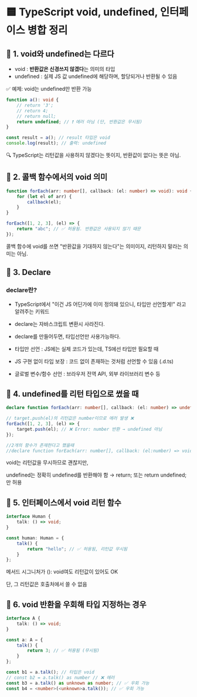 # 🟦 TypeScript void, undefined, 인터페이스 병합 정리

## 📌 1. void와 undefined는 다르다

- void : **반환값은 신경쓰지 않겠다**는 의미의 타입
- undefined : 실제 JS 값 undefined에 해당하며, 할당되거나 반환될 수 있음

✅ 예제: void는 undefined만 반환 가능

```ts
function a(): void {
	// return '3';
	// return 4;
	// return null;
	return undefined; // ❗ 에러 아님 (단, 반환값은 무시됨)
}

const result = a(); // result 타입은 void
console.log(result); // 출력: undefined
```

🔍 TypeScript는 리턴값을 사용하지 않겠다는 뜻이지,
반환값이 없다는 뜻은 아님.

## 📌 2. 콜백 함수에서의 void 의미

```ts
function forEach(arr: number[], callback: (el: number) => void): void {
	for (let el of arr) {
		callback(el);
	}
}

forEach([1, 2, 3], (el) => {
	return "abc"; // ✅ 허용됨. 반환값은 사용되지 않기 때문
});
```

콜백 함수에 void를 쓰면 "반환값을 기대하지 않는다"는 의미이지, 리턴하지 말라는 의미는 아님.

## 📌 3. Declare

### declare란?

- TypeScript에서 "이건 JS 어딘가에 이미 정의돼 있으니, 타입만 선언할게!" 라고 알려주는 키워드
- declare는 자바스크립트 변환시 사라진다.
- declare를 만들어두면, 타입선언만 사용가능하다.

- 타입만 선언 : JS에는 실제 코드가 있는데, TS에선 타입만 필요할 때
- JS 구현 없이 타입 보장 : 코드 없이 존재하는 것처럼 선언할 수 있음 (.d.ts)
- 글로벌 변수/함수 선언 : 브라우저 전역 API, 외부 라이브러리 변수 등

## 📌 4. undefined를 리턴 타입으로 썼을 때

```ts
declare function forEach(arr: number[], callback: (el: number) => undefined): void;

// target.push(el)의 리턴값은 number이므로 에러 발생 ❌
forEach([1, 2, 3], (el) => {
	target.push(el); // ❌ Error: number 반환 → undefined 아님
});

//2개의 함수가 존재한다고 했을때
//declare function forEach(arr: number[], callback: (el:number) => void): void 에러가 나지않음
```

void는 리턴값을 무시하므로 괜찮지만,

undefined는 정확히 undefined를 반환해야 함 → return; 또는 return undefined; 만 허용

## 📌 5. 인터페이스에서 void 리턴 함수

```ts
interface Human {
	talk: () => void;
}

const human: Human = {
	talk() {
		return "hello"; // ✅ 허용됨, 리턴값 무시됨
	}
};
```

메서드 시그니처가 (): void여도 리턴값이 있어도 OK

단, 그 리턴값은 호출처에서 쓸 수 없음

## 📌 6. void 반환을 우회해 타입 지정하는 경우

```ts
interface A {
	talk: () => void;
}

const a: A = {
	talk() {
		return 3; // ✅ 허용됨 (무시됨)
	}
};

const b1 = a.talk(); // 타입은 void
// const b2 = a.talk() as number // ❌ 에러
const b3 = a.talk() as unknown as number; // ✅ 우회 가능
const b4 = <number>(<unknown>a.talk()); // ✅ 우회 가능
```
